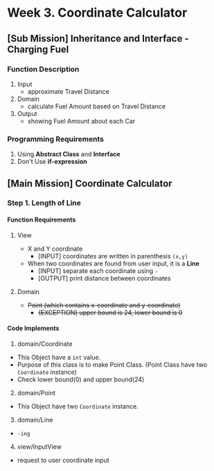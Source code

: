# Week 3. Coordinate Calculator

## [Sub Mission] Inheritance and Interface - Charging Fuel

### Function Description
1. Input
    - approximate Travel Distance
2. Domain
    - calculate Fuel Amount based on Travel Distance
3. Output
    - showing Fuel Amount about each Car

### Programming Requirements
1. Using **Abstract Class** and **Interface**
2. Don't Use **if-expression**

## [Main Mission] Coordinate Calculator
### Step 1. Length of Line
#### Function Requirements
1. View
    - X and Y coordinate
        - [INPUT] coordinates are written in parenthesis ``(x,y)``
    - When two coordinates are found from user input, it is a **Line**
        - [INPUT] separate each coordinate using ``-``
        - [OUTPUT] print distance between coordinates

2. Domain
    - ~~Point (which contains x-coordinate and y-coordinate)~~
        - ~~{EXCEPTION} upper bound is 24, lower bound is 0~~

#### Code Implements
1. domain/Coordinate
- This Object have a ``int`` value.
- Purpose of this class is to make Point Class. (Point Class have two ``Coordinate`` instance)
- Check lower bound(0) and upper bound(24)

2. domain/Point
- This Object have two ``Coordinate`` instance.

3. domain/Line
- ``-ing``

4. view/InputView
- request to user coordinate input
